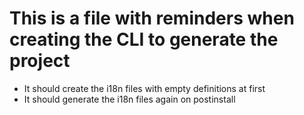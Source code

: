 # This is a file with reminders when creating the CLI to generate the project

- It should create the i18n files with empty definitions at first
- It should generate the i18n files again on postinstall
